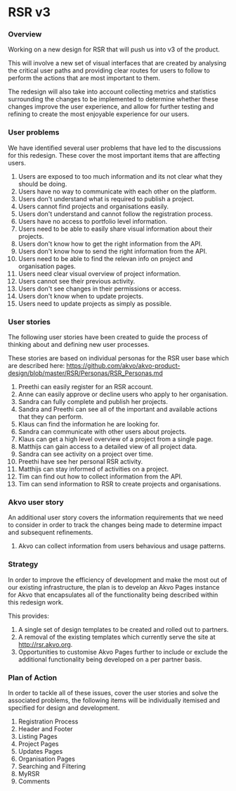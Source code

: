 # RSR v3

### Overview
Working on a new design for RSR that will push us into v3 of the product.

This will involve a new set of visual interfaces that are created by analysing the critical user paths and providing clear routes for users to follow to perform the actions that are most important to them.

The redesign will also take into account collecting metrics and statistics surrounding the changes to be implemented to determine whether these changes improve the user experience, and allow for further testing and refining to create the most enjoyable experience for our users.

### User problems
We have identified several user problems that have led to the discussions for this redesign. These cover the most important items that are affecting users.

1. Users are exposed to too much information and its not clear what they should be doing.
2. Users have no way to communicate with each other on the platform.
3. Users don't understand what is required to publish a project.
4. Users cannot find projects and organisations easily.
5. Users don't understand and cannot follow the registration process.
6. Users have no access to portfolio level information.
7. Users need to be able to easily share visual information about their projects.
8. Users don't know how to get the right information from the API.
9. Users don't know how to send the right information from the API.
10. Users need to be able to find the relevan info on project and organisation pages.
11. Users need clear visual overview of project information.
12. Users cannot see their previous activity.
13. Users don't see changes in their permissions or access.
14. Users don't know when to update projects.
15. Users need to update projects as simply as possible.

### User stories
The following user stories have been created to guide the process of thinking about and defining new user processes.

These stories are based on individual personas for the RSR user base which are described here: https://github.com/akvo/akvo-product-design/blob/master/RSR/Personas/RSR_Personas.md

1. Preethi can easily register for an RSR account.
2. Anne can easily approve or decline users who apply to her organisation.
3. Sandra can fully complete and publish her projects.
4. Sandra and Preethi can see all of the important and available actions that they can perform.
5. Klaus can find the information he are looking for.
6. Sandra can communicate with other users about projects.
7. Klaus can get a high level overview of a project from a single page.
8. Matthijs can gain access to a detailed view of all project data.
9. Sandra can see activity on a project over time.
10. Preethi have see her personal RSR activity.
11. Matthijs can stay informed of activities on a project.
12. Tim can find out how to collect information from the API.
13. Tim can send information to RSR to create projects and organisations.

### Akvo user story
An additional user story covers the information requirements that we need to consider in order to track the changes being made to determine impact and subsequent refinements.

1. Akvo can collect information from users behavious and usage patterns.

### Strategy
In order to improve the efficiency of development and make the most out of our existing infrastructure, the plan is to develop an Akvo Pages instance for Akvo that encapsulates all of the functionality being described within this redesign work.

This provides:

1. A single set of design templates to be created and rolled out to partners.
2. A removal of the existing templates which currently serve the site at http://rsr.akvo.org.
3. Opportunities to customise Akvo Pages further to include or exclude the additional functionality being developed on a per partner basis.

### Plan of Action
In order to tackle all of these issues, cover the user stories and solve the associated problems, the following items will be individually itemised and specified for design and development.

1. Registration Process
2. Header and Footer
3. Listing Pages
4. Project Pages
5. Updates Pages
6. Organisation Pages
7. Searching and Filtering
8. MyRSR
9. Comments